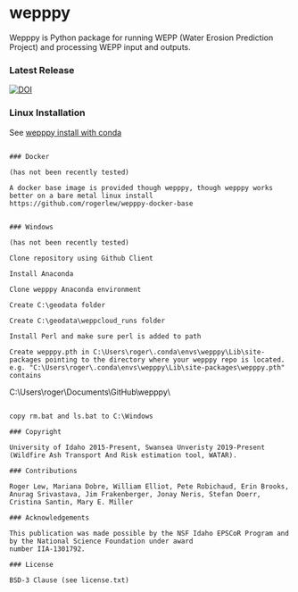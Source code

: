 wepppy
=======

Wepppy is Python package for running WEPP (Water Erosion Prediction Project) and processing WEPP input and outputs.


### Latest Release
[![DOI](https://zenodo.org/badge/125935882.svg)](https://zenodo.org/badge/latestdoi/125935882)

### Linux Installation

See [wepppy install with conda](https://github.com/rogerlew/wepppy/tree/master/install/conda)
```

### Docker

(has not been recently tested)

A docker base image is provided though wepppy, though wepppy works better on a bare metal linux install
https://github.com/rogerlew/wepppy-docker-base


### Windows

(has not been recently tested)

Clone repository using Github Client

Install Anaconda

Clone wepppy Anaconda environment

Create C:\geodata folder

Create C:\geodata\weppcloud_runs folder

Install Perl and make sure perl is added to path

Create wepppy.pth in C:\Users\roger\.conda\envs\wepppy\Lib\site-packages pointing to the directory where your wepppy repo is located.
e.g. "C:\Users\roger\.conda\envs\wepppy\Lib\site-packages\wepppy.pth" contains

```
C:\Users\roger\Documents\GitHub\wepppy\
```

copy rm.bat and ls.bat to C:\Windows

### Copyright

University of Idaho 2015-Present, Swansea Unveristy 2019-Present (Wildfire Ash Transport And Risk estimation tool, WATAR).

### Contributions

Roger Lew, Mariana Dobre, William Elliot, Pete Robichaud, Erin Brooks, Anurag Srivastava, Jim Frakenberger, Jonay Neris, Stefan Doerr, Cristina Santin, Mary E. Miller

### Acknowledgements

This publication was made possible by the NSF Idaho EPSCoR Program and by the National Science Foundation under award 
number IIA-1301792.

### License

BSD-3 Clause (see license.txt)
